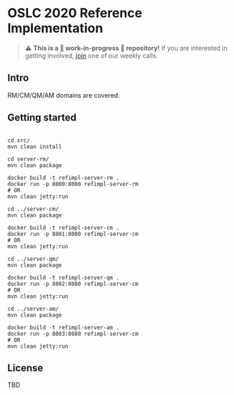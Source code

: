 # OSLC 2020 Reference Implementation

> ⚠️ **This is a 🚧 work-in-progress 🚧 repository!** If you are interested in getting involved,
[join](https://github.com/oslc-op/oslc-admin/blob/master/CONTRIBUTING.md#online-meetings) one of
our weekly calls.

## Intro

RM/CM/QM/AM domains are covered.

## Getting started

```

cd src/
mvn clean install

cd server-rm/
mvn clean package

docker build -t refimpl-server-rm .
docker run -p 8800:8080 refimpl-server-rm
# OR
mvn clean jetty:run

cd ../server-cm/
mvn clean package

docker build -t refimpl-server-cm .
docker run -p 8801:8080 refimpl-server-cm
# OR
mvn clean jetty:run

cd ../server-qm/
mvn clean package

docker build -t refimpl-server-qm .
docker run -p 8802:8080 refimpl-server-cm
# OR
mvn clean jetty:run

cd ../server-am/
mvn clean package

docker build -t refimpl-server-am .
docker run -p 8803:8080 refimpl-server-cm
# OR
mvn clean jetty:run
```

## License

TBD